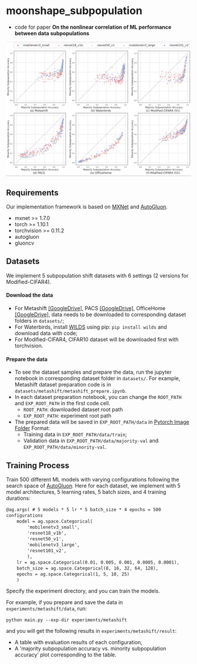 # moonshape_subpopulation

- code for paper  **On the nonlinear correlation of ML performance between data subpopulations**

![](figures/figure2.png "Majority subpopulation accuracies vs. minority subpopulation accuracies for each dataset")

## Requirements
Our implementation framework is based on [MXNet](https://mxnet.apache.org/) and [AutoGluon](https://auto.gluon.ai/stable/index.html).
- mxnet >= 1.7.0
- torch >= 1.10.1
- torchvision >= 0.11.2
- autogluon
- gluoncv

## Datasets
We implement 5 subpopulation shift datasets with 6 settings (2 versions for Modified-CIFAR4). 
#### Download the data
- For Metashift [[GoogleDrive]](https://drive.google.com/file/d/1P2kvXa_erLVHBqL_0RDe5HLmpnA1rz2I/view?usp=sharing), PACS [[GoogleDrive]](https://drive.google.com/uc?id=1JFr8f805nMUelQWWmfnJR3y4_SYoN5Pd), OfficeHome [[GoogleDrive]](https://drive.google.com/file/d/0B81rNlvomiwed0V1YUxQdC1uOTg/view?usp=sharing&resourcekey=0-2SNWq0CDAuWOBRRBL7ZZsw), data needs to be downloaded to corresponding dataset folders in `datasets/`;
- For Waterbirds, install [WILDS](https://wilds.stanford.edu/datasets/) using pip: `pip install wilds` and download data with code;
- For Modified-CIFAR4, CIFAR10 dataset will be downloaded first with torchvision.
#### Prepare the data
- To see the dataset samples and prepare the data, run the jupyter notebook in corresponding dataset folder in `datasets/`. For example, Metashift dataset preparation code is in `datasets/metashift/metashift_prepare.ipynb`.
- In each dataset preparation notebook, you can change the `ROOT_PATH` and `EXP_ROOT_PATH` in the first code cell. 
    - `ROOT_PATH`: downloaded dataset root path
    - `EXP_ROOT_PATH`: experiment root path 
- The prepared data will be saved in `EXP_ROOT_PATH/data` in [Pytorch Image Folder](https://pytorch.org/vision/main/generated/torchvision.datasets.ImageFolder.html) Format:
    - Training data in `EXP_ROOT_PATH/data/train`;
    - Validation data in `EXP_ROOT_PATH/data/majority-val` and `EXP_ROOT_PATH/data/minority-val`.

## Training Process
Train 500 different ML models with varying configurations following the search space of [AutoGluon](https://auto.gluon.ai/stable/index.html).
Here for each dataset, we implement with 5 model architectures, 5 learning rates, 5 batch sizes, and 4 training durations:
```
@ag.args( # 5 models * 5 lr * 5 batch_size * 4 epochs = 500 configurations
    model = ag.space.Categorical(
        'mobilenetv3_small', 
        'resnet18_v1b', 
        'resnet50_v1', 
        'mobilenetv3_large', 
        'resnet101_v2', 
        ),
    lr = ag.space.Categorical(0.01, 0.005, 0.001, 0.0005, 0.0001), 
    batch_size = ag.space.Categorical(8, 16, 32, 64, 128), 
    epochs = ag.space.Categorical(1, 5, 10, 25)
    )
```

Specify the experiment directory, and you can train the models.

For example, if you prepare and save the data in `experiments/metashift/data`, run:
```
python main.py --exp-dir experiments/metashift
```
and you will get the following results in `experiments/metashift/result`:
- A table with evaluation results of each configuration,
- A 'majority subpopulation accuracy vs. minority subpopulation accuracy' plot corresponding to the table.
